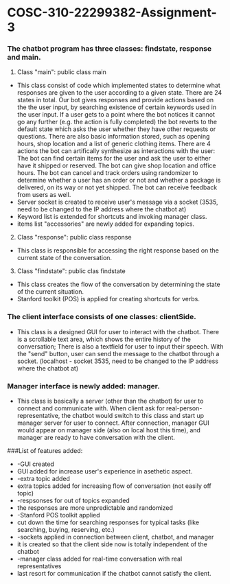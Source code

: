 # COSC-310-22299382-Assignment-3

### The chatbot program has three classes: findstate, response and main.
1. Class "main": public class main
* This class consist of code which implemented states to determine what responses are given to the user according to a given state. There are 24 states in total. Our bot gives responses and provide actions based on the the user input, by searching existence of certain keywords used in the user input. If a user gets to a point where the bot notices it cannot go any further (e.g. the action is fully completed) the bot reverts to the default state which asks the user whether they have other requests or questions. There are also basic information stored, such as opening hours, shop location and a list of generic clothing items. There are 4 actions the bot can artifically synthesize as interactions with the user: The bot can find certain items for the user and ask the user to either have it shipped or reserved. The bot can give shop location and office hours. The bot can cancel and track orders using randomizer to determine whether a user has an order or not and whether a package is delivered, on its way or not yet shipped. The bot can receive feedback from users as well.
* Server socket is created to receive user's message via a socket (3535, need to be changed to the IP address where the chatbot at)
* Keyword list is extended for shortcuts and invoking manager class.
* items list "accessories" are newly added for expanding topics.
2. Class "response": public class response
* This class is responsible for accessing the right response based on the current state of the conversation.
3. Class "findstate": public clas findstate
* This class creates the flow of the conversation by determining the state of the current situation.
* Stanford toolkit (POS) is applied for creating shortcuts for verbs.
### The client interface consists of one classes: clientSide.
* This class is a designed GUI for user to interact with the chatbot. There is a scrollable text area, which shows the entire history of the conversation; There is also a textfield for user to input their speech. With the "send" button, user can send the message to the chatbot through a socket. (localhost - socket 3535, need to be changed to the IP address where the chatbot at)
### Manager interface is newly added: manager.
* This class is basically a server (other than the chatbot) for user to connect and communicate with. When client ask for real-person-representative, the chatbot would switch to this class and start up manager server for user to connect. After connection, manager GUI would appear on manager side (also on local host this time), and manager are ready to have conversation with the client.

###List of features added:
* -GUI created
* GUI added for increase user's experience in asethetic aspect.
* -extra topic added
* extra topics added for increasing flow of conversation (not easily off topic)
* -respsonses for out of topics expanded
* the responses are more unpredictable and randomized
* -Stanford POS toolkit applied
* cut down the time for searching responses for typical tasks (like searching, buying, reserving, etc.)
* -sockets applied in connection between client, chatbot, and manager
* it is created so that the client side now is totally independent of the chatbot
* -manager class added for real-time conversation with real representatives
* last resort for communication if the chatbot cannot satisfy the client.

